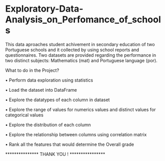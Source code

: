 # Exploratory-Data-Analysis_on_Perfomance_of_schools
This data aproaches student achivement in secondary education of two Portuguese schools and it collected by using school reports and questionnaires. Two datasets are provided regarding the performance in two distinct subjects: Mathematics (mat) and Portuguese language (por).

What to do in the Project?

• Perform data exploration using statistics

• Load the dataset into DataFrame

• Explore the datatypes of each column in dataset

• Explore the range of values for numerics values and distinct values for categorical values

• Explore the distribution of each column

• Explore  the relationship between columns using correlation matrix

• Rank all the features that would determine the Overall grade

***************  THANK YOU !  ****************
